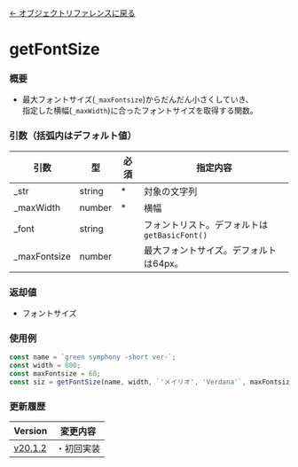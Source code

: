 [← オブジェクトリファレンスに戻る](ObjectReferenceIndex.html)  

# getFontSize
### 概要
- 最大フォントサイズ(`_maxFontsize`)からだんだん小さくしていき、  
指定した横幅(`_maxWidth`)に合ったフォントサイズを取得する関数。

### 引数（括弧内はデフォルト値）

|引数|型|必須|指定内容|
|----|----|----|----|
|_str|string|*|対象の文字列|
|_maxWidth|number|*|横幅|
|_font|string||フォントリスト。デフォルトは`getBasicFont()`|
|_maxFontsize|number||最大フォントサイズ。デフォルトは64px。|


### 返却値
- フォントサイズ

### 使用例
```javascript
const name = `green symphony -short ver-`;
const width = 600;
const maxFontsize = 60;
const siz = getFontSize(name, width, `'メイリオ', 'Verdana'`, maxFontsize);
```

### 更新履歴

|Version|変更内容|
|----|----|
|[v20.1.2](https://github.com/cwtickle/danoniplus/releases/tag/v20.1.2)|・初回実装|
